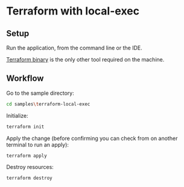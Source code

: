 # Terraform with local-exec

## Setup

Run the application, from the command line or the IDE.

[Terraform binary](https://developer.hashicorp.com/terraform/install) is the only other tool required on the machine.

## Workflow

Go to the sample directory:

```bash
cd samples\terraform-local-exec
```

Initialize:

```bash
terraform init
```

Apply the change (before confirming you can check from on another terminal to run an apply):

```bash
terraform apply
```

Destroy resources:

```bash
terraform destroy
```
